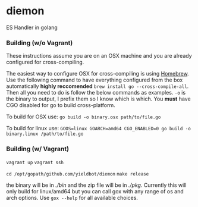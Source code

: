 # diemon
ES Handler in golang

### Building (w/o Vagrant)

These instructions assume you are on an OSX machine and you are already configured for cross-compiling.

The easiest way to configure OSX for cross-compiling is using [Homebrew](http://brew.sh/). Use the following command to have everything configured from the box automatically **highly reccomended** `brew install go --cross-compile-all`. Then all you need to do is follow the below commands as examples. `-o` is the binary to output, I prefix them so I know which is which. You **must** have CGO disabled for go to build cross-platform.

To build for OSX use:
`go build -o binary.osx path/to/file.go`

To build for linux use:
`GOOS=linux GOARCH=amd64 CGO_ENABLED=0 go build -o binary.linux /path/to/file.go`

### Building (w/ Vagrant)

`vagrant up`
`vagrant ssh`

`cd /opt/gopath/github.com/yieldbot/diemon`
`make release`

the binary will be in *./bin* and the zip file will be in *./pkg*. Currently this will only build for linux/amd64 but you can call gox with any range of os and arch options. Use `gox --help` for all available choices.
